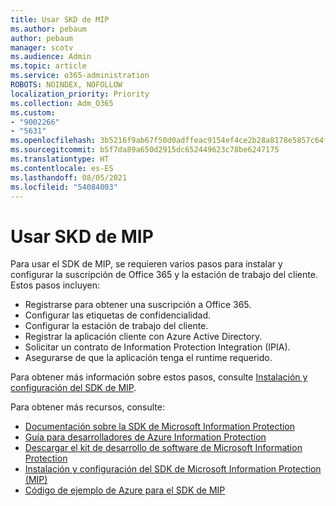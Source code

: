 ```yaml
---
title: Usar SKD de MIP
ms.author: pebaum
author: pebaum
manager: scotv
ms.audience: Admin
ms.topic: article
ms.service: o365-administration
ROBOTS: NOINDEX, NOFOLLOW
localization_priority: Priority
ms.collection: Adm_O365
ms.custom:
- "9002266"
- "5631"
ms.openlocfilehash: 3b5216f9ab67f50d0adffeac9154ef4ce2b28a8178e5857c64fbbd78884d77b6
ms.sourcegitcommit: b5f7da89a650d2915dc652449623c78be6247175
ms.translationtype: HT
ms.contentlocale: es-ES
ms.lasthandoff: 08/05/2021
ms.locfileid: "54084003"
---
```

# <a name="using-mip-skd"></a>Usar SKD de MIP

Para usar el SDK de MIP, se requieren varios pasos para instalar y configurar la suscripción de Office 365 y la estación de trabajo del cliente. Estos pasos incluyen:

- Registrarse para obtener una suscripción a Office 365.
- Configurar las etiquetas de confidencialidad.
- Configurar la estación de trabajo del cliente.
- Registrar la aplicación cliente con Azure Active Directory.
- Solicitar un contrato de Information Protection Integration (IPIA).
- Asegurarse de que la aplicación tenga el runtime requerido.

Para obtener más información sobre estos pasos, consulte [Instalación y configuración del SDK de MIP](https://docs.microsoft.com/information-protection/develop/setup-configure-mip).

Para obtener más recursos, consulte:

- [Documentación sobre la SDK de Microsoft Information Protection](https://docs.microsoft.com/information-protection/develop/)
- [Guía para desarrolladores de Azure Information Protection](https://docs.microsoft.com/azure/information-protection/develop/developers-guide)
- [Descargar el kit de desarrollo de software de Microsoft Information Protection](https://www.microsoft.com/download/details.aspx?id=57392)
- [Instalación y configuración del SDK de Microsoft Information Protection (MIP)](https://docs.microsoft.com/information-protection/develop/setup-configure-mip)
- [Código de ejemplo de Azure para el SDK de MIP](https://azure.microsoft.com/resources/samples/?sort=0&term=mipsdk)
